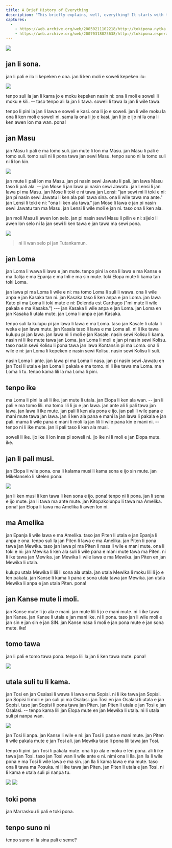 ```yaml
---
title: A Brief History of Everything
description: "This briefly explains, well, everything! It starts with the Big Bang and discusses the major topics in history up until today."
captures:
  -
    - https://web.archive.org/web/20050211102218/http://tokipona.nytka.org/text/histb.html
    - https://web.archive.org/web/20070318025638/http://tokipona.esperanto-jeunes.org:80/text/histb.html
---
```

![](/images/hist08.jpg)

## jan li sona.

jan li pali e ilo li kepeken e ona. jan li ken moli e soweli kepeken ilo:

![](/images/hist09.jpg)

tenpo suli la jan li kama jo e moku kepeken nasin ni: ona li moli e soweli li moku e kili. -- taso tenpo ali la jan li tawa. soweli li tawa la jan li wile tawa.

tenpo li pini la jan li lawa e soweli e kasi. ona li jo e soweli. jan li wile moku la ona li ken moli e soweli ni. sama la ona li jo e kasi. jan li jo e ijo ni la ona li ken awen lon ma wan. pona!

 

## jan Masu

jan Masu li pali e ma tomo suli. jan mute li lon ma Masu. jan Masu li pali e tomo suli. tomo suli ni li pona tawa jan sewi Masu. tenpo suno ni la tomo suli ni li lon kin.

![](/images/hist10.jpg)

jan mute li pali lon ma Masu. jan pi nasin sewi Jawatu li pali. jan lawa Masu taso li pali ala. -- jan Mose li jan lawa pi nasin sewi Jawatu. jan Lensi li jan lawa pi ma Masu. jan Mose li toki e ni tawa jan Lensi: "jan sewi mi li toki e ni: jan pi nasin sewi Jawatu li ken ala pali tawa sina. ona li wile tawa ma ante." jan Lensi li toki e ni: "ona li ken ala tawa." jan Mose li lawa e jan pi nasin sewi Jawatu tan ma Masu. jan Lensi li wile moli e jan ni. taso ona li ken ala.

jan moli Masu li awen lon selo. jan pi nasin sewi Masu li pilin e ni: sijelo li awen lon selo ni la jan sewi li ken tawa e jan tawa ma sewi pona.

![](/images/hist11.jpg)
> ni li wan selo pi jan Tutankamun.

## jan Loma

jan Loma li wawa li lawa e jan mute. tenpo pini la ona li lawa e ma Kanse e ma Italija e ma Epanja e ma Inli e ma sin mute. toki Elopa mute li kama tan toki Loma.

jan lawa pi ma Loma li wile e ni: ma tomo Loma li suli li wawa. ona li wile anpa e jan Kasaka tan ni. jan Kasaka taso li ken anpa e jan Loma. jan lawa Kato pi ma Loma li toki mute e ni: Delenda est Carthago ("mi mute li wile pakala e ma Kasaka.") --- jan Kasaka li wile anpa e jan Loma. jan Loma en jan Kasaka li utala mute. jan Loma li anpa e jan Kasaka.

tenpo suli la kulupu pi jan lawa li lawa e ma Loma. taso jan Kasale li utala li weka e jan lawa mute. jan Kasala taso li lawa e ma Loma ali. ni li ike tawa kulupu pi jan lawa. jan lawa ni li moli e jan Kasale. nasin sewi Kolisu li kama. nasin ni li ike mute tawa jan Loma. jan Loma li moli e jan pi nasin sewi Kolisu. taso nasin sewi Kolisu li pona tawa jan lawa Kontansin pi ma Loma. ona li wile e ni: jan Loma li kepeken e nasin sewi Kolisu. nasin sewi Kolisu li suli.

nasin Loma li ante. jan lawa pi ma Loma li nasa. jan pi nasin sewi Jawatu en jan Tosi li utala e jan Loma li pakala e ma tomo. ni li ike tawa ma Loma. ma Loma li tu. tenpo kama lili la ma Loma li pini.

 

## tenpo ike

ma Loma li pini la ali li ike. jan mute li utala. jan Elopa li ken ala wan. -- jan li pali e ma tomo lili. ma tomo lili li jo e jan lawa. jan ante ali li pali tawa jan lawa. jan lawa li ike mute. jan pali li ken ala pona e ijo. jan pali li wile pana e mani mute tawa jan lawa. jan li ken ala pana e mani la jan lawa li pakala e jan pali. mama li wile pana e mani li moli la jan lili li wile pana kin e mani ni. -- tenpo ni li ike mute. jan li pali taso li ken ala musi.

soweli li ike. ijo ike li lon insa pi soweli ni. ijo ike ni li moli e jan Elopa mute. ike.

 

## jan li pali musi.

jan Elopa li wile pona. ona li kalama musi li kama sona e ijo sin mute. jan Mikelanselo li sitelen pona:

![](/images/hist12.jpg)

jan li ken musi li ken tawa li ken sona e ijo. pona! tenpo ni li pona. jan li sona e ijo mute. jan li tawa ma ante mute. jan Kitopakolunpu li tawa ma Amelika. pona! jan Elopa li tawa ma Amelika li awen lon ni.

 

## ma Amelika

jan Epanja li wile lawa e ma Amelika. taso jan Piten li utala e jan Epanja li anpa e ona. tenpo suli la jan Piten li lawa e ma Amelika. jan Piten li pona tawa jan Mewika. taso jan lawa pi ma Piten li nasa li wile e mani mute. ona li toki e ni: jan Mewika li ken ala suli li wile pana e mani mute tawa ma Piten. ni li ike tawa jan Mewika. jan Mewika li wile lawa e ma Mewika. jan Piten en jan Mewika li utala.

kulupu utala Mewika li lili li sona ala utala. jan utala Mewika li moku lili li jo e len pakala. jan Kanse li kama li pana e sona utala tawa jan Mewika. jan utala Mewika li anpa e jan utala Piten. pona!

 

## jan Kanse mute li moli.

jan Kanse mute li jo ala e mani. jan mute lili li jo e mani mute. ni li ike tawa jan Kanse. jan Kanse li utala e jan mani ike. ni li pona. taso jan li wile moli e jan sin e jan sin e jan SIN. jan Kanse nasa li moli e jan pona mute e jan sona mute. ike!

 

## tomo tawa

jan li pali e tomo tawa pona. tenpo lili la jan li ken tawa mute. pona!

![](/images/hist16.jpg)

## utala suli tu li kama.

jan Tosi en jan Osalasi li wawa li lawa e ma Sopisi. ni li ike tawa jan Sopisi. jan Sopisi li moli e jan suli pi ma Osalasi. jan Tosi en jan Osalasi li utala e jan Sopisi. taso jan Sopisi li pona tawa jan Piten. jan Piten li utala e jan Tosi e jan Osalasi. -- tenpo kama lili jan Elopa mute en jan Mewika li utala. ni li utala suli pi nanpa wan.

![](/images/hist13.jpg)

jan Tosi li anpa. jan Kanse li wile e ni: jan Tosi li pana e mani mute. jan Piten li wile pakala mute e jan Tosi ali. jan Mewika taso li pona lili tawa jan Tosi.

tenpo li pini. jan Tosi li pakala mute. ona li jo ala e moku e len pona. ali li ike tawa jan Tosi. taso jan Tosi wan li wile ante e ni. nimi ona li Ila. jan Ila li wile pona e ma Tosi li wile lawa e ma sin. jan Ila li kama lawa e ma mute. taso ona li tawa ma Posuka. ni li ike tawa jan Piten. jan Piten li utala e jan Tosi. ni li kama e utala suli pi nanpa tu.

![](/images/hist14.jpg)
![](/images/hist15.jpg)  

 

## toki pona

jan Marraskuu li pali e toki pona.

 

## tenpo suno ni

tenpo suno ni la sina pali e seme? 
